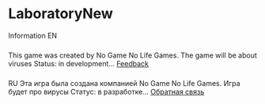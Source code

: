 # LaboratoryNew
Information EN
###
This game was created by No Game No Life Games.
The game will be about viruses
Status: in development...
[Feedback](https://vk.com/id505013603)
###
RU
Эта игра была создана компанией  No Game No Life Games.
Игра будет про вирусы
Статус: в разработке...
[Обратная связь](https://vk.com/id505013603)
